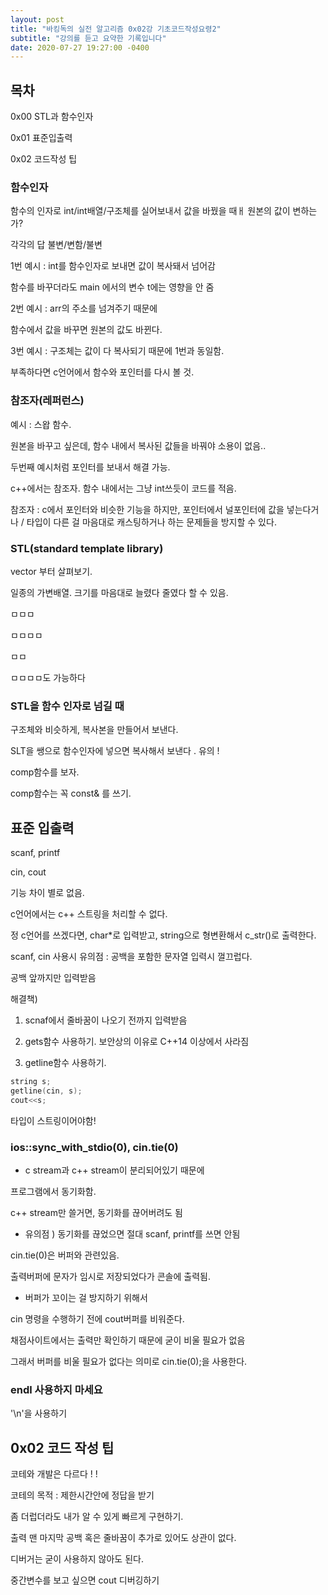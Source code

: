 ```yaml
---
layout: post
title: "바킹독의 실전 알고리즘 0x02강 기초코드작성요령2"
subtitle: "강의를 듣고 요약한 기록입니다"
date: 2020-07-27 19:27:00 -0400
---
```

 
## 목차

 0x00 STL과 함수인자

 0x01 표준입출력

 0x02 코드작성 팁


### 함수인자

 함수의 인자로 int/int배열/구조체를 실어보내서 값을 바꿨을 때ㅐ
 원본의 값이 변하는가?

 각각의 답 불변/변함/불변

 1번 예시 : int를 함수인자로 보내면 값이 복사돼서 넘어감

 함수를 바꾸더라도 main 에서의 변수 t에는 영향을 안 줌

 2번 예시 : arr의 주소를 넘겨주기 때문에

 함수에서 값을 바꾸면 원본의 값도 바뀐다.

 3번 예시 : 구조체는 값이 다 복사되기 때문에 1번과 동일함.

 부족하다면 c언어에서 함수와 포인터를 다시 볼 것.


### 참조자(레퍼런스)

 예시 : 스왑 함수. 
 
 원본을 바꾸고 싶은데, 함수 내에서 복사된 값들을 바꿔야 소용이 없음..
 
 두번째 예시처럼 포인터를 보내서 해결 가능.
 
 c++에서는 참조자. 함수 내에서는 그냥 int쓰듯이 코드를 적음.

 참조자 : c에서 포인터와 비슷한 기능을 하지만, 포인터에서 널포인터에 값을 넣는다거나 / 타입이 다른 걸 마음대로 캐스팅하거나 하는 문제들을 방지할 수 있다.

### STL(standard template library)

 vector 부터 살펴보기.

 일종의 가변배열. 크기를 마음대로 늘렸다 줄였다 할 수 있음.

 ㅁㅁㅁ

 ㅁㅁㅁㅁ

 ㅁㅁ

 ㅁㅁㅁㅁ도 가능하다


### STL을 함수 인자로 넘길 때

구조체와 비슷하게, 복사본을 만들어서 보낸다.

SLT을 쌩으로 함수인자에 넣으면 복사해서 보낸다 . 유의 !

comp함수를 보자.

comp함수는 꼭 const& 를 쓰기.


## 표준 입출력

scanf, printf

cin, cout

기능 차이 별로 없음.

c언어에서는 c++ 스트링을 처리할 수 없다.

정 c언어를 쓰겠다면, char*로 입력받고, string으로 형변환해서 c_str()로 출력한다.


scanf, cin 사용시 유의점 :  공백을 포함한 문자열 입력시 껄끄럽다.

공백 앞까지만 입력받음

해결책)

1. scnaf에서 줄바꿈이 나오기 전까지 입력받음

2. gets함수 사용하기. 보안상의 이유로 C++14 이상에서 사라짐

3. getline함수 사용하기. 

```cpp
string s;
getline(cin, s);
cout<<s;
```

타입이 스트링이어야함!

### ios::sync_with_stdio(0), cin.tie(0)

- c stream과 c++ stream이 분리되어있기 때문에 

프로그램에서 동기화함.

c++ stream만 쓸거면, 동기화를 끊어버려도 됨

- 유의점 ) 동기화를 끊었으면 절대 scanf, printf를 쓰면 안됨

cin.tie(0)은 버퍼와 관련있음.

출력버퍼에 문자가 임시로 저장되었다가 콘솔에 출력됨.

- 버퍼가 꼬이는 걸 방지하기 위해서 

cin 명령을 수행하기 전에 cout버퍼를 비워준다.

채점사이트에서는 출력만 확인하기 때문에 굳이 비울 필요가 없음

그래서 버퍼를 비울 필요가 없다는 의미로 cin.tie(0);을 사용한다.

### endl 사용하지 마세요

'\n'을 사용하기 


## 0x02 코드 작성 팁

코테와 개발은 다르다 ! !

코테의 목적 : 제한시간안에 정답을 받기

좀 더럽더라도 내가 알 수 있게 빠르게 구현하기.

출력 맨 마지막 공백 혹은 줄바꿈이 추가로 있어도 상관이 없다.

디버거는 굳이 사용하지 않아도 된다.

중간변수를 보고 싶으면 cout 디버깅하기